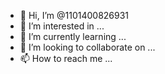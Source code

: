- 👋 Hi, I’m @1101400826931
- 👀 I’m interested in ...
- 🌱 I’m currently learning ...
- 💞️ I’m looking to collaborate on ...
- 📫 How to reach me ...

<!---
1101400826931/newsletter@fr24.com/DENCHAi1986-denchai1146@gmail.com/+66940058988 is a ✨ special ✨ repository because its `README.md` (this file) appears on your GitHub profile.
You can click the Preview link to take a look at your changes.
--->

